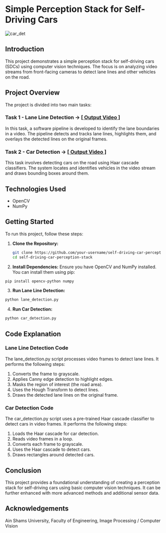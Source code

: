# Simple Perception Stack for Self-Driving Cars


![car_det](https://github.com/mgtera200/PROJECTS/assets/127119775/e22becdd-b5a3-4c14-825c-b813b4200b27)


## Introduction
This project demonstrates a simple perception stack for self-driving cars (SDCs) using computer vision techniques. The focus is on analyzing video streams from front-facing cameras to detect lane lines and other vehicles on the road.

## Project Overview
The project is divided into two main tasks:

### Task 1 - Lane Line Detection -> [[ Output Video ]](https://drive.google.com/file/d/1WeqngoYKfQe3-zhrwhLsD1pCoffYqgx6/view?usp=sharing)
In this task, a software pipeline is developed to identify the lane boundaries in a video. The pipeline detects and tracks lane lines, highlights them, and overlays the detected lines on the original frames.

### Task 2 - Car Detection -> [[ Output Video ]](https://drive.google.com/file/d/18n7Anaozkn24yErfpM8ZSoZdtXvzXvu9/view?usp=sharing)
This task involves detecting cars on the road using Haar cascade classifiers. The system locates and identifies vehicles in the video stream and draws bounding boxes around them.

## Technologies Used
- OpenCV
- NumPy

## Getting Started
To run this project, follow these steps:

1. **Clone the Repository:**
   ```bash
   git clone https://github.com/your-username/self-driving-car-perception-stack.git
   cd self-driving-car-perception-stack

2. **Install Dependencies:**
Ensure you have OpenCV and NumPy installed. You can install them using pip:
```bash
pip install opencv-python numpy
```


3. **Run Lane Line Detection:**

```bash
python lane_detection.py
```

4. **Run Car Detection:**

```bash
python car_detection.py
```

## Code Explanation
### Lane Line Detection Code
The lane_detection.py script processes video frames to detect lane lines. It performs the following steps:

1. Converts the frame to grayscale.
2. Applies Canny edge detection to highlight edges.
3. Masks the region of interest (the road area).
4. Uses the Hough Transform to detect lines.
5. Draws the detected lane lines on the original frame.


### Car Detection Code
The car_detection.py script uses a pre-trained Haar cascade classifier to detect cars in video frames. It performs the following steps:

1. Loads the Haar cascade for car detection.
2. Reads video frames in a loop.
3. Converts each frame to grayscale.
4. Uses the Haar cascade to detect cars.
5. Draws rectangles around detected cars.

## Conclusion
This project provides a foundational understanding of creating a perception stack for self-driving cars using basic computer vision techniques. It can be further enhanced with more advanced methods and additional sensor data.

## Acknowledgements
Ain Shams University, Faculty of Engineering, Image Processing / Computer Vision
